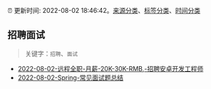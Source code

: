:alarm_clock: 更新时间: 2022-08-02 18:46:42。[来源分类](../README.md)、[标签分类](../TAGS.md)、[时间分类](../TIMELINE.md)

## 招聘面试


> 关键字：`招聘`、`面试`



- [2022-08-02-远程全职-月薪-20K-30K-RMB,-招聘安卓开发工程师](https://www.v2ex.com/t/870324) 
- [2022-08-02-Spring-常见面试题总结](https://toutiao.io/k/o96473m) 
